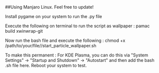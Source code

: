 ##Using Manjaro Linux.
Feel free to update!

Install pygame on your system to run the .py file 

Execute the following on terminal to run the script as wallpaper :
pamac build xwinwrap-git   

Now run the bash file and execute the following : 
chmod +x /path/to/your/file//start_particle_wallpaper.sh


To make this permanent : 
For KDE Plasma, you can do this via "System Settings" -> "Startup and Shutdown" -> "Autostart" and then add the bash .sh file here.
Reboot your system to test. 
